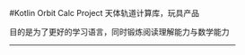 #Kotlin Orbit Calc Project
天体轨道计算库，玩具产品

目的是为了更好的学习语言，同时锻炼阅读理解能力与数学能力

<HR style="border:1 dashed #987cb9" width="80%" color=#987cb9 SIZE=1>
